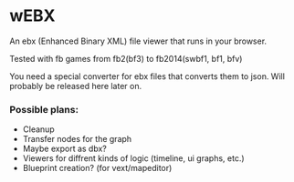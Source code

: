 # wEBX
An ebx (Enhanced Binary XML) file viewer that runs in your browser.

Tested with fb games from fb2(bf3) to fb2014(swbf1, bf1, bfv)

You need a special converter for ebx files that converts them to json. Will probably be released here later on.

### **Possible** plans:
- Cleanup 
- Transfer nodes for the graph
- Maybe export as dbx?
- Viewers for diffrent kinds of logic (timeline, ui graphs, etc.)
- Blueprint creation? (for vext/mapeditor)